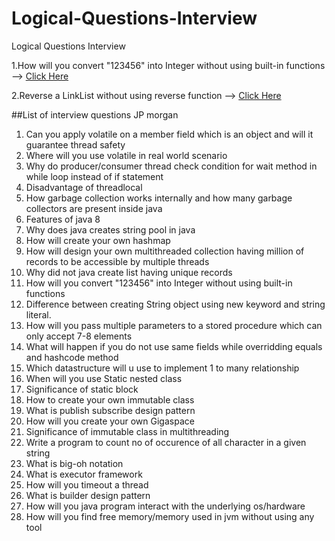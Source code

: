 # Logical-Questions-Interview
Logical Questions Interview

1.How will you convert "123456" into Integer without using built-in functions
  --> [Click Here](IntToNum.java)

2.Reverse a LinkList without using reverse function
  --> [Click Here](RevLinkList.java)
  
##List of interview questions JP morgan
1.	Can you apply volatile on a member field which is an object and will it guarantee thread safety
2.	Where will you use volatile in real world scenario
3.	Why do producer/consumer thread check condition for wait method in while loop instead of if statement
4.	Disadvantage of threadlocal
5.	How garbage collection works internally and how many garbage collectors are present inside java
6.	Features of java 8
7.	Why does java creates string pool in java
8.	How will create your own hashmap
9.	How will design your own multithreaded collection having million of records to be accessible by multiple threads
10.	Why did not java create list having unique records
11.	How will you convert "123456" into Integer without using built-in functions
12.	Difference between creating String object using new keyword and string literal.
13.	How will you pass multiple parameters to a stored procedure which can only accept 7-8 elements
14.	What will happen if you do not use same fields while overridding equals and hashcode method
15.	Which datastructure will u use to implement 1 to many relationship
16.	When will you use Static nested class
17.	Significance of static block
18.	How to create your own immutable class
19.	What is publish subscribe design pattern
20.	How will you create your own Gigaspace
21.	Significance of immutable class in multithreading
22.	Write a program to count no of occurence of all character in a given string
23.	What is big-oh notation
24.	What is executor framework 
25.	How will you timeout a thread
26.	What is builder design pattern
27.	How will you java program interact with the underlying os/hardware
28.	How will you find free memory/memory used in jvm without using any tool
